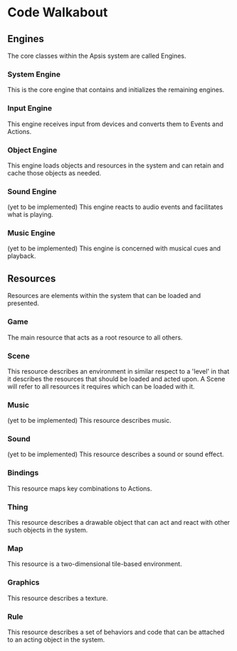 # Code Walkabout

## Engines

The core classes within the Apsis system are called Engines.

### System Engine

This is the core engine that contains and initializes the remaining engines.

### Input Engine

This engine receives input from devices and converts them to Events and Actions.

### Object Engine

This engine loads objects and resources in the system and can retain and cache those objects as needed.

### Sound Engine

(yet to be implemented) This engine reacts to audio events and facilitates what is playing.

### Music Engine

(yet to be implemented) This engine is concerned with musical cues and playback.

### 

## Resources

Resources are elements within the system that can be loaded and presented.

### Game

The main resource that acts as a root resource to all others.

### Scene

This resource describes an environment in similar respect to a 'level' in that it describes the resources that should be loaded and acted upon. A Scene will refer to all resources it requires which can be loaded with it.

### Music

(yet to be implemented) This resource describes music.

### Sound

(yet to be implemented) This resource describes a sound or sound effect.

### Bindings

This resource maps key combinations to Actions.

### Thing

This resource describes a drawable object that can act and react with other such objects in the system.

### Map

This resource is a two-dimensional tile-based environment.

### Graphics

This resource describes a texture.

### Rule

This resource describes a set of behaviors and code that can be attached to an acting object in the system.
